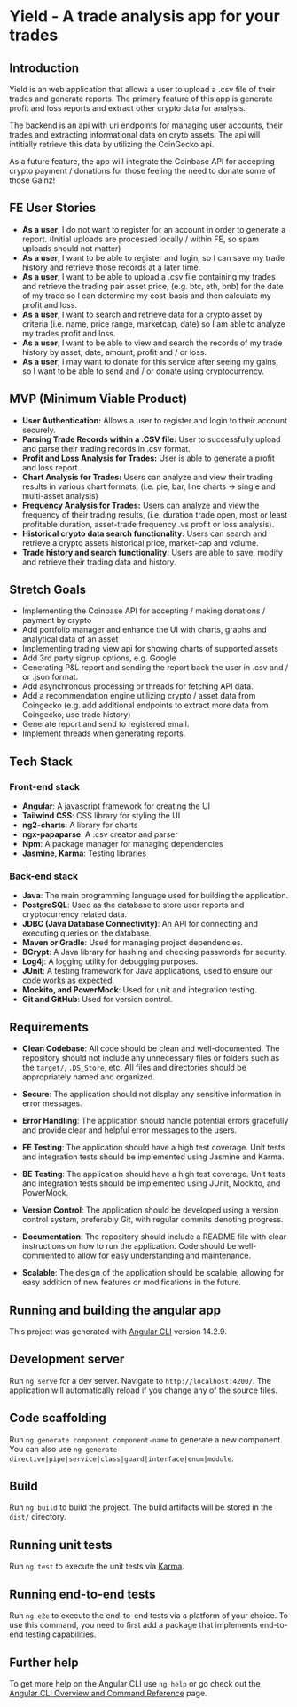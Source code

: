 # Yield - A trade analysis app for your trades

## Introduction

Yield is an web application that allows a user to upload a .csv file of their trades and generate reports. The primary feature of this app is generate profit
and loss reports and extract other crypto data for analysis.

The backend is an api with uri endpoints for managing user accounts, their trades and extracting informational data on cryto assets. The api will intitially
retrieve this data by utilizing the CoinGecko api.

As a future feature, the app will integrate the Coinbase API for accepting crypto payment / donations for those feeling the need to donate some of those Gainz!

## FE User Stories

- **As a user**, I do not want to register for an account in order to generate a report. (Initial uploads are processed locally / within FE, so spam uploads
  should not matter)
- **As a user**, I want to be able to register and login, so I can save my trade history and retrieve those records at a later time.
- **As a user**, I want to be able to upload a .csv file containing my trades and retrieve the trading pair asset price, (e.g. btc, eth, bnb) for the date of my
  trade so I can determine my cost-basis and then calculate my profit and loss.
- **As a user**, I want to search and retrieve data for a crypto asset by criteria (i.e. name, price range, marketcap, date) so I am able to analyze my trades
  profit and loss.
- **As a user**, I want to be able to view and search the records of my trade history by asset, date, amount, profit and / or loss.
- **As a user**, I may want to donate for this service after seeing my gains, so I want to be able to send and / or donate using cryptocurrency.

## MVP (Minimum Viable Product)

- **User Authentication:** Allows a user to register and login to their account securely.
- **Parsing Trade Records within a .CSV file:** User to successfully upload and parse their trading records in .csv format.
- **Profit and Loss Analysis for Trades:** User is able to generate a profit and loss report.
- **Chart Analysis for Trades:** Users can analyze and view their trading results in various chart formats, (i.e. pie, bar, line charts -> single and
  multi-asset analysis)
- **Frequency Analysis for Trades:** Users can analyze and view the frequency of their trading results, (i.e. duration trade open, most or least profitable
  duration, asset-trade frequency .vs profit or loss analysis).
- **Historical crypto data search functionality:** Users can search and retrieve a crypto assets historical price, market-cap and volume.
- **Trade history and search functionality:** Users are able to save, modify and retrieve their trading data and history.

<!-- - User can register and login to their account and securely authenticate by jwt-token authentication
- User can parse a .csv file of their trade history and view its details in a table
- User can save, view and modify their trade history details shown within a table
- User can select header columns that will identify each column, (i.e. buy date, sell date, buy qty, sell qty, buy value, sell value, buy fee, sell) fee
- User can update their profile info
- User can retrieve historical crypto price, market cap and volume data within a chart
- User can search a crypto asset by criteria. (i.e. name, price range, marketcap, volume, date)
- User can generate and view their profit and loss for an asset within a chart view
- User can generate their profit & loss report in .csv format
- Api endpoint accepts and properly handles errors for a user registration request and creates a new account for a new user.
- Api endpoint accepts and properly handles errors for a user login request and authenticates the user using jwt authentication.
- Api endpoint accepts and properly handles errors for a registered users request to store / save their trade history data.
- Api endpoint accepts and properly handles errors for modifying trade / order history.
- Api endpoint accepts users requests to retrieve data for a crypto asset by criteria. (i.e. name, price range, marketcap, date)
- Api endpoint accepts an authenticated users request to update their profile info.
- Server is able to fetch and properly handles errors when retrieving crypto asset data from an external api. (i.e. Coingecko)
- Server is able to store / persist crypto asset data received from an external api. (i.e. Coingecko) -->

## Stretch Goals

- Implementing the Coinbase API for accepting / making donations / payment by crypto
- Add portfolio manager and enhance the UI with charts, graphs and analytical data of an asset
- Implementing trading view api for showing charts of supported assets
- Add 3rd party signup options, e.g. Google
- Generating P&L report and sending the report back the user in .csv and / or .json format.
- Add asynchronous processing or threads for fetching API data.
- Add a recommendation engine utilizing crypto / asset data from Coingecko (e.g. add additional endpoints to extract more data from Coingecko, use trade
  history)
- Generate report and send to registered email.
- Implement threads when generating reports.

## Tech Stack

### **Front-end stack**

- **Angular**: A javascript framework for creating the UI
- **Tailwind CSS**: CSS library for styling the UI
- **ng2-charts**: A library for charts
- **ngx-papaparse**: A .csv creator and parser
- **Npm**: A package manager for managing dependencies
- **Jasmine, Karma**: Testing libraries

### **Back-end stack**

- **Java**: The main programming language used for building the application.
- **PostgreSQL**: Used as the database to store user reports and cryptocurrency related data.
- **JDBC (Java Database Connectivity)**: An API for connecting and executing queries on the database.
- **Maven or Gradle**: Used for managing project dependencies.
- **BCrypt**: A Java library for hashing and checking passwords for security.
- **Log4j**: A logging utility for debugging purposes.
- **JUnit**: A testing framework for Java applications, used to ensure our code works as expected.
- **Mockito, and PowerMock**: Used for unit and integration testing.
- **Git and GitHub**: Used for version control.

## Requirements

- **Clean Codebase**: All code should be clean and well-documented. The repository should not include any unnecessary files or folders such as the `target/`,
  `.DS_Store`, etc. All files and directories should be appropriately named and organized.

- **Secure**: The application should not display any sensitive information in error messages.

- **Error Handling**: The application should handle potential errors gracefully and provide clear and helpful error messages to the users.

- **FE Testing**: The application should have a high test coverage. Unit tests and integration tests should be implemented using Jasmine and Karma.

- **BE Testing**: The application should have a high test coverage. Unit tests and integration tests should be implemented using JUnit, Mockito, and PowerMock.

- **Version Control**: The application should be developed using a version control system, preferably Git, with regular commits denoting progress.

- **Documentation**: The repository should include a README file with clear instructions on how to run the application. Code should be well-commented to allow
  for easy understanding and maintenance.

- **Scalable**: The design of the application should be scalable, allowing for easy addition of new features or modifications in the future.

## Running and building the angular app

This project was generated with [Angular CLI](https://github.com/angular/angular-cli) version 14.2.9.

## Development server

Run `ng serve` for a dev server. Navigate to `http://localhost:4200/`. The application will automatically reload if you change any of the source files.

## Code scaffolding

Run `ng generate component component-name` to generate a new component. You can also use `ng generate directive|pipe|service|class|guard|interface|enum|module`.

## Build

Run `ng build` to build the project. The build artifacts will be stored in the `dist/` directory.

## Running unit tests

Run `ng test` to execute the unit tests via [Karma](https://karma-runner.github.io).

## Running end-to-end tests

Run `ng e2e` to execute the end-to-end tests via a platform of your choice. To use this command, you need to first add a package that implements end-to-end
testing capabilities.

## Further help

To get more help on the Angular CLI use `ng help` or go check out the [Angular CLI Overview and Command Reference](https://angular.io/cli) page.
